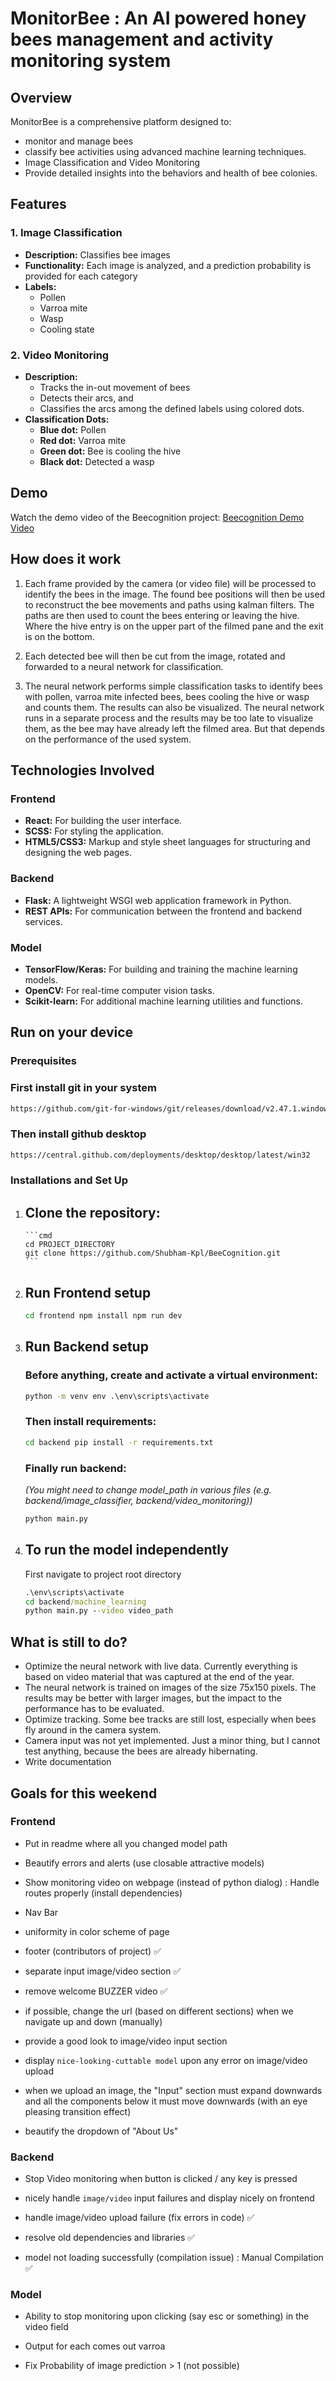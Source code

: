 # MonitorBee : An AI powered honey bees management and activity monitoring system

## Overview

MonitorBee is a comprehensive platform designed to:

- monitor and manage bees
- classify bee activities using advanced machine learning techniques.
- Image Classification and Video Monitoring
- Provide detailed insights into the behaviors and health of bee colonies.

## Features

### 1. Image Classification

- **Description:** Classifies bee images
- **Functionality:** Each image is analyzed, and a prediction probability is provided for each category
- **Labels:**
  - Pollen
  - Varroa mite
  - Wasp
  - Cooling state

### 2. Video Monitoring

- **Description:**
  - Tracks the in-out movement of bees
  - Detects their arcs, and
  - Classifies the arcs among the defined labels using colored dots.
- **Classification Dots:**
  - **Blue dot:** Pollen
  - **Red dot:** Varroa mite
  - **Green dot:** Bee is cooling the hive
  - **Black dot:** Detected a wasp

## Demo

Watch the demo video of the Beecognition project: [Beecognition Demo Video](./data/beecognition-demo-video.mp4)

## How does it work

1. Each frame provided by the camera (or video file) will be processed to identify the bees in the image. The found bee positions will then be used to reconstruct the bee movements and paths using kalman filters. The paths are then used to count the bees entering or leaving the hive. Where the hive entry is on the upper part of the filmed pane and the exit is on the bottom.

2. Each detected bee will then be cut from the image, rotated and forwarded to a neural network for classification.

3. The neural network performs simple classification tasks to identify bees with pollen, varroa mite infected bees, bees cooling the hive or wasp and counts them. The results can also be visualized. The neural network runs in a separate process and the results may be too late to visualize them, as the bee may have already left the filmed area. But that depends on the performance of the used system.

## Technologies Involved

### Frontend

- **React:** For building the user interface.
- **SCSS:** For styling the application.
- **HTML5/CSS3:** Markup and style sheet languages for structuring and designing the web pages.

### Backend

- **Flask:** A lightweight WSGI web application framework in Python.
- **REST APIs:** For communication between the frontend and backend services.

### Model

- **TensorFlow/Keras:** For building and training the machine learning models.
- **OpenCV:** For real-time computer vision tasks.
- **Scikit-learn:** For additional machine learning utilities and functions.

## Run on your device

### Prerequisites

<h3>First install git in your system</h3>

```cmd
https://github.com/git-for-windows/git/releases/download/v2.47.1.windows.1/Git-2.47.1-64-bit.exe
```

<h3>Then install github desktop</h3>

```cmd
https://central.github.com/deployments/desktop/desktop/latest/win32
```

### Installations and Set Up

<ol>
  <li>
   <h2> Clone the repository:</h2>

    ```cmd
    cd PROJECT_DIRECTORY
    git clone https://github.com/Shubham-Kpl/BeeCognition.git
    ```

  </li>
  <li> 
  <h2>Run Frontend setup</h2>

```cmd
cd frontend npm install npm run dev
```

 </li>

<li>
<h2>Run Backend setup</h2>

  <h3> Before anything, create and activate a virtual environment: </h3>

```cmd
python -m venv env .\env\scripts\activate
```

  <h3>Then install requirements:</h3>

```cmd
cd backend pip install -r requirements.txt
```

  <h3>Finally run backend:</h3>
   <i> (You might need to change model_path in various files (e.g. backend/image_classifier, backend/video_monitoring)) </i>

```cmd
python main.py
```

</li>
<li>
<h2> To run the model independently</h2>

First navigate to project root directory

```cmd
.\env\scripts\activate
cd backend/machine_learning
python main.py --video video_path
```

</li>
</ol>

## What is still to do?

- Optimize the neural network with live data. Currently everything is based on video material that was captured at the end of the year.
- The neural network is trained on images of the size 75x150 pixels. The results may be better with larger images, but the impact to the performance has to be evaluated.
- Optimize tracking. Some bee tracks are still lost, especially when bees fly around in the camera system.
- Camera input was not yet implemented. Just a minor thing, but I cannot test anything, because the bees are already hibernating.
- Write documentation

## Goals for this weekend

### Frontend

- Put in readme where all you changed model path

- Beautify errors and alerts (use closable attractive models)

- Show monitoring video on webpage (instead of python dialog) : Handle routes properly (install dependencies)

- Nav Bar

- uniformity in color scheme of page

- footer (contributors of project) ✅

- separate input image/video section ✅

- remove welcome BUZZER video ✅

- if possible, change the url (based on different sections) when we navigate up and down (manually)

- provide a good look to image/video input section

- display `nice-looking-cuttable model` upon any error on image/video upload

- when we upload an image, the "Input" section must expand downwards and all the components below it must move downwards (with an eye pleasing transition effect)

- beautify the dropdown of "About Us"

### Backend

- Stop Video monitoring when button is clicked / any key is pressed

- nicely handle `image/video` input failures and display nicely on frontend

- handle image/video upload failure (fix errors in code) ✅

- resolve old dependencies and libraries ✅

- model not loading successfully (compilation issue) : Manual Compilation ✅

### Model

- Ability to stop monitoring upon clicking (say esc or something) in the video field

- Output for each comes out varroa

- Fix Probability of image prediction > 1 (not possible)

```

```
